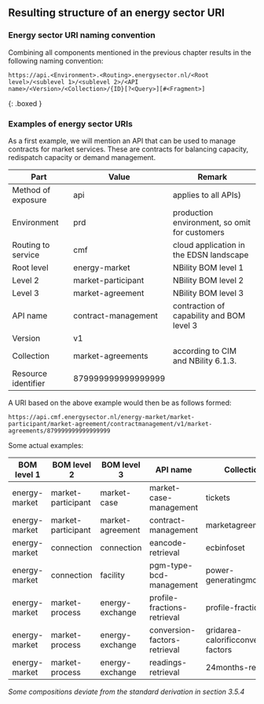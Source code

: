 ## Resulting structure of an energy sector URI

### Energy sector URI naming convention

Combining all components mentioned in the previous chapter results in the following naming convention:

```
https://api.<Environment>.<Routing>.energysector.nl/<Root level>/<sublevel 1>/<sublevel 2>/<API name>/<Version>/<Collection>/{ID}[?<Query>][#<Fragment>]
```
{: .boxed }

### Examples of energy sector URIs
As a first example, we will mention an API that can be used to manage contracts for market services. These are contracts for balancing capacity, redispatch capacity or
demand management.

| Part | Value | Remark |
| --- | --- | --- |
| Method of exposure | api | applies to all APIs)|
| Environment        | prd | production environment, so omit for customers |
| Routing to service | cmf | cloud application in the EDSN landscape |
| Root level         | energy-market | NBility BOM level 1 |
| Level 2            | market-participant | NBility BOM level 2 |
| Level 3            | market-agreement | NBility BOM level 3 |
| API name           | contract-management | contraction of capability and BOM level 3 |
| Version            | v1 | |
| Collection         | market-agreements | according to CIM and NBility 6.1.3. |
| Resource identifier| 879999999999999999 | |

A URI based on the above example would then be as follows formed:

`https://api.cmf.energysector.nl/energy-market/market-participant/market-agreement/contractmanagement/v1/market-agreements/879999999999999999`

Some actual examples:

| BOM level 1 | BOM level 2 | BOM level 3  | API name | Collection |
| --- | --- | --- | --- | --- |
| energy-market | market-participant | market-case      | market-case-management | tickets |
| energy-market | market-participant | market-agreement | contract-management    | marketagreements |
| energy-market | connection         | connection       | eancode-retrieval      | ecbinfoset |
| energy-market | connection         | facility         | pgm-type-bcd-management|power-generatingmodules |
| energy-market | market-process     | energy-exchange  | profile-fractions-retrieval | profile-fractions |
| energy-market | market-process     | energy-exchange  | conversion-factors-retrieval | gridarea-calorificconversion-factors |
| energy-market | market-process     | energy-exchange  | readings-retrieval | 24months-readings |

*Some compositions deviate from the standard derivation in section 3.5.4*